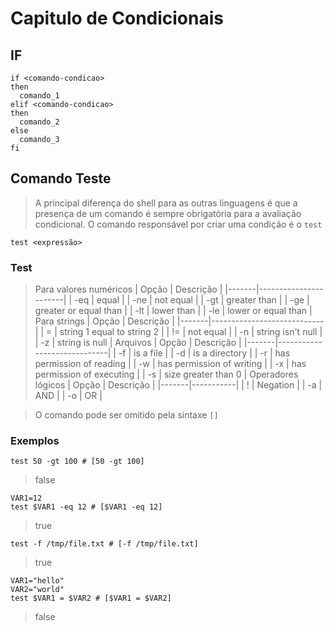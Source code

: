 # Capitulo de Condicionais
## IF
``` shell
if <comando-condicao>
then
  comando_1
elif <comando-condicao>
then
  comando_2
else
  comando_3
fi
```
## Comando Teste
> A principal diferença do shell para as outras linguagens é que a presença de
> um comando é sempre obrigatória para a avaliação condicional. O comando
> responsável por criar uma condição é o `test`

``` shell
test <expressão>
```
### Test
> Para valores numéricos
| Opção | Descrição             |
|-------|-----------------------|
| -eq   | equal                 |
| -ne   | not equal             |
| -gt   | greater than          |
| -ge   | greater or equal than |
| -lt   | lower than            |
| -le   | lower or equal than   |
> Para strings
| Opção | Descrição                  |
|-------|----------------------------|
| =     | string 1 equal to string 2 |
| !=    | not equal                  |
| -n    | string isn't null          |
| -z    | string is null             |
> Arquivos
| Opção | Descrição                   |
|-------|-----------------------------|
| -f    | is a file                   |
| -d    | is a directory              |
| -r    | has permission of reading   |
| -w    | has permission of writing   |
| -x    | has permission of executing |
| -s    | size greater than 0         |
> Operadores lógicos
| Opção | Descrição |
|-------|-----------|
| !     | Negation  |
| -a    | AND       |
| -o    | OR        |

> O comando pode ser omitido pela sintaxe `[]`
### Exemplos
``` shell
test 50 -gt 100 # [50 -gt 100]
```
> false
``` shell
VAR1=12
test $VAR1 -eq 12 # [$VAR1 -eq 12]
```
> true
``` shell
test -f /tmp/file.txt # [-f /tmp/file.txt]
```
> true
``` shell
VAR1="hello"
VAR2="world"
test $VAR1 = $VAR2 # [$VAR1 = $VAR2]
```
> false

